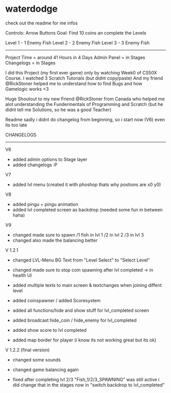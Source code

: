 # waterdodge
check out the readme for me infos

Controls:  Arrow Buttons
Goal:      Find 10 coins an complete the Levels

Level 1 - 1 Enemy Fish
Level 2 - 2 Enemy Fish
Level 3 - 3 Enemy Fish
________________________________________________________

Project Time = around 41 Hours in 4 Days
Admin Panel = in Stages
Changelogs = in Stages

I did this Project (my first ever game) only by watching Week0 of CS50X Course. 
I watched 3 Scratch Tutorials (but didnt copy/paste)
And my friend @RickStoner helped me to understand how to find Bugs and how Gamelogic works <3

Huge Shoutout to my new Friend @RickStoner from Canada who helped me alot understanding the Fundermentals of Programming and Scratch (but he didnt tell me Solutions, so he was a good Teacher)


Readme
sadly i didnt do changelog from beginning, so i start now (V6) even its too late


CHANGELOGS
________________________________________________________
V6
- added admin options to Stage layer
- added changelogs :P

V7
- added lvl menu (created it with phoshop thats why postions are x0 y0)

V8
- added pingu + pingu animation
- added lvl completed screen as backdrop    (needed some fun in between haha)

V9
- changed made sure to spawn     /1 fish in lvl 1   /2 in lvl 2    /3 in lvl 3
- changed also made the balancing better

V 1.2.1
- changed LVL-Menu BG Text from "Level Select" to "Select Level"
- changed made sure to stop coin spawning after lvl completed -> in health UI

- added multiple texts to main screen & textchanges when joining diffent level
- added coinspawner / added Scoresystem 
- added all functions/hide and show stuff for lvl_completed screen
- added broadcast hide_coin / hide_enemy for lvl_completed
- added show score to lvl completed
- added map border for player (i know its not working great but its ok)

V 1.2.2 (final version)
- changed some sounds
- changed game balancing again

- fixed after completing lvl 2/3 "Fish_1/2/3_SPAWNING" was still active i did change
that in the stages now in "switch backdrop to lvl_completed"
